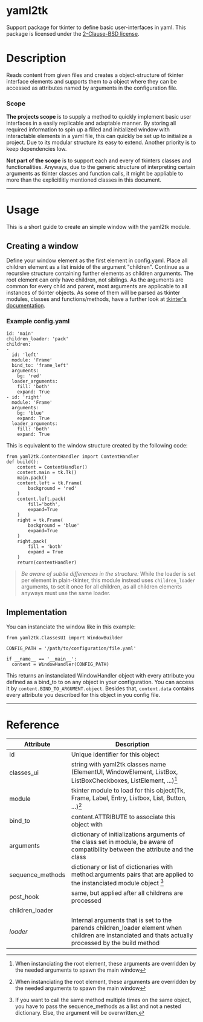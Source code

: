 # **yaml2tk**
Support package for tkinter to define basic user-interfaces in yaml.
This package is licensed under the [2-Clause-BSD license](./LICENSE).

# Description
Reads content from given files and creates a object-structure of tkinter interface elements and 
supports them to a object where they can be accessed as attributes named by arguments in the
configuration file.
### Scope
**The projects scope** is to supply a method to quickly implement basic user interfaces in a
easily replicable and adaptable manner. By storing all required information to spin up 
a filled and initialized window with interactable elements in a yaml file, this can quickly 
be set up to initialize a project. Due to its modular structure its easy to extend.
Another priority is to keep dependencies low.

**Not part of the scope** is to support each and every of tkinters classes and functionalities.
Anyways, due to the generic structure of interpreting certain arguments as tkinter classes
and function calls, it might be appliable to more than the explicitlitly mentioned classes
in this document.

---

# Usage

This is a short guide to create an simple window with the yaml2tk module.


## Creating a window

Define your window element as the first element in config.yaml.
Place all children element as a list inside of the argument "children".
Continue as a recursive structure containing further elements as children arguments.
The root element can only have children, not siblings.
As the arguments are common for every child and parent, most arguments are 
applicable to all instances of tkinter objects. 
As some of them will be parsed as tkinter modules, classes and functions/methods,
have a further look at [tkinter's documentation](https://docs.python.org/3/library/tk.html).


### Example config.yaml
```
id: 'main'
children_loader: 'pack'
children:
-
  id: 'left'
  module: 'Frame'
  bind_to: 'frame_left'
  arguments:
    bg: 'red'
  loader_arguments:
    fill: 'both'
    expand: True
- id: 'right'
  module: 'Frame'
  arguments:
    bg: 'blue'
    expand: True
  loader_arguments:
    fill: 'both'
    expand: True
```
This is equivalent to the window structure created by the following code:
```
from yaml2tk.ContentHandler import ContentHandler
def build():
    content = ContentHandler()
    content.main = tk.Tk()
    main.pack()
    content.left = tk.Frame(
        background = 'red'
    )
    content.left.pack(
        fill='both',
        expand=True
    )
    right = tk.Frame(
        background = 'blue'
        expand=True
    )
    right.pack(
        fill = 'both'
        expand = True
    )
    return(contentHandler)
```
> *Be aware of subtle differences in the structure:* While the loader is set per element in plain-tkinter,
> this module instead uses `children_loader` arguments, to set it once for all children, as all children elements
> anyways must use the same loader.

## Implementation
You can instanciate the window like in this example:
```
from yaml2tk.ClassesUI import WindowBuilder

CONFIG_PATH = '/path/to/configuration/file.yaml'

if __name__ == '__main__':
  content = WindowHandler(CONFIG_PATH)
```
This returns an instanciated WindowHandler object with every attribute you defined as a bind_to to on any object
in your configuration. You can access it by `content.BIND_TO_ARGUMENT.object`. Besides that, `content.data` contains
every attribute you described for this object in you config file.

---

# Reference

|Attribute|Description|
|---------|-----------|
|id|Unique identifier for this object |
|classes_ui|string with yaml2tk classes name (ElementUI, WindowElement, ListBox, ListBoxCheckboxes, ListElement, ...)[^1] |
|module|tkinter module to load for this object(Tk, Frame, Label, Entry, Listbox, List, Button, ...)[^1] |
|bind_to|content.ATTRIBUTE to associate this object with |
|arguments|dictionary of initializations arguments of the class set in module, be aware of compatibility between the attribute and the class |
|sequence_methods|dictionary or list of dictionaries with method:arguments pairs that are applied to the instanciated module object [^2]|
|post_hook|same, but applied after all childrens are processed |
|children_loader| | loader to use to load children |
|*loader*| Internal arguments that is set to the parends children_loader element when children are instanciated and thats actually processed by the build method|
[^1]: When instanciating the root element, these arguments are overridden by the needed arguments to spawn the main window
[^2]: If you want to call the same method multiple times on the same object, you have to pass the sequence_methods as a list and not a nested dictionary. Else, the argument will be overwritten.
